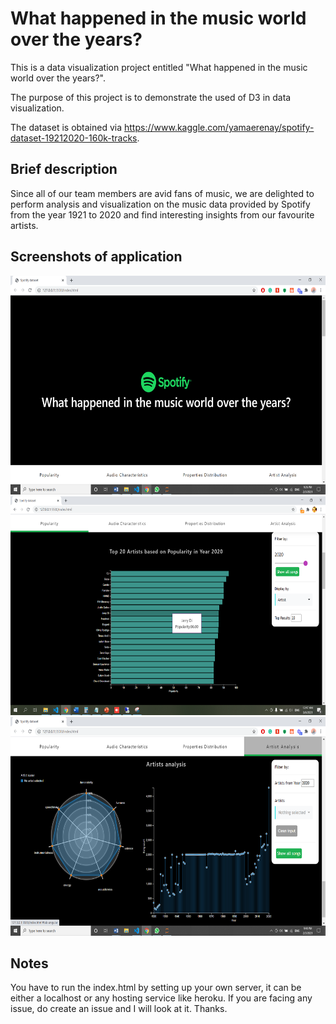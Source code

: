 # What happened in the music world over the years?
This is a data visualization project entitled "What happened in the music world over the years?".

The purpose of this project is to demonstrate the used of D3 in data visualization.

The dataset is obtained via https://www.kaggle.com/yamaerenay/spotify-dataset-19212020-160k-tracks.

## Brief description
Since all of our team members are avid fans of music, we are delighted to perform analysis and visualization on the music data provided by Spotify from the year 1921 to 2020 and find interesting insights from our favourite artists. 

## Screenshots of application
<img src='images/1.png' width=600 height=350>
<img src='images/2.png' width=600 height=350>
<img src='images/3.png' width=600 height=350>

## Notes
You have to run the index.html by setting up your own server, it can be either a localhost or any hosting service like heroku.
If you are facing any issue, do create an issue and I will look at it. Thanks.
